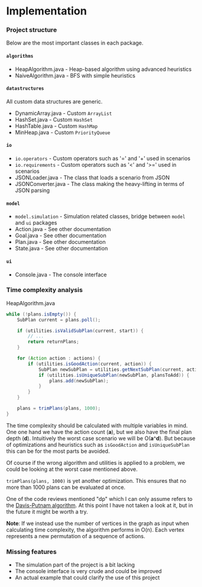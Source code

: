 # Implementation

### Project structure
Below are the most important classes in each package.

#### `algorithms`
- HeapAlgorithm.java - Heap-based algorithm using advanced heuristics
- NaiveAlgorithm.java - BFS with simple heuristics

#### `datastructures`
All custom data structures are generic.

- DynamicArray.java - Custom `ArrayList`
- HashSet.java - Custom `HashSet`
- HashTable.java - Custom `HashMap`
- MinHeap.java - Custom `PriorityQueue`

#### `io`
- `io.operators` - Custom operators such as '=' and '+' used in scenarios
- `io.requirements` - Custom operators such as '<' and '>=' used in scenarios
- JSONLoader.java - The class that loads a scenario from JSON
- JSONConverter.java - The class making the heavy-lifting in terms of JSON parsing

#### `model`
- `model.simulation` - Simulation related classes, bridge between `model` and `ui` packages
- Action.java - See other documentation
- Goal.java - See other documentation
- Plan.java - See other documentation
- State.java - See other documentation

#### `ui`
- Console.java - The console interface

### Time complexity analysis
HeapAlgorithm.java
```Java
while (!plans.isEmpty()) {
    SubPlan current = plans.poll();

    if (utilities.isValidSubPlan(current, start)) {
        // ...
        return returnPlans;
    }

    for (Action action : actions) {
        if (utilities.isGoodAction(current, action)) {
            SubPlan newSubPlan = utilities.getNextSubPlan(current, action);
            if (utilities.isUniqueSubPlan(newSubPlan, plansToAdd)) {
                plans.add(newSubPlan);
            }
        }
    }

    plans = trimPlans(plans, 1000);
} 
```
The time complexity should be calculated with multiple variables in mind. One one hand we have the action count (**a**), but we also have the final plan depth (**d**). Intuitively the worst case scenario we will be O(**a**^**d**). But because of optimizations and heuristics such as `isGoodAction` and `isUniqueSubPlan` this can be for the most parts be avoided.

Of course if the wrong algorithm and utilities is applied to a problem, we could be looking at the worst case mentioned above.

`trimPlans(plans, 1000)` is yet another optimization. This ensures that no more than 1000 plans can be evaluated at once.

One of the code reviews mentioned "dp" which I can only assume refers to the [Davis-Putnam algorithm](https://en.wikipedia.org/wiki/Davis%E2%80%93Putnam_algorithm). At this point I have not taken a look at it, but in the future it might be worth a try.

**Note**: If we instead use the number of vertices in the graph as input when calculating time complexity, the algorithm performs in O(n). Each vertex represents a new permutation of a sequence of actions.

### Missing features
- The simulation part of the project is a bit lacking
- The console interface is very crude and could be improved
- An actual example that could clarify the use of this project

